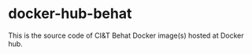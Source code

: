 # docker-hub-behat
This is the source code of CI&amp;T Behat Docker image(s) hosted at Docker hub. 
